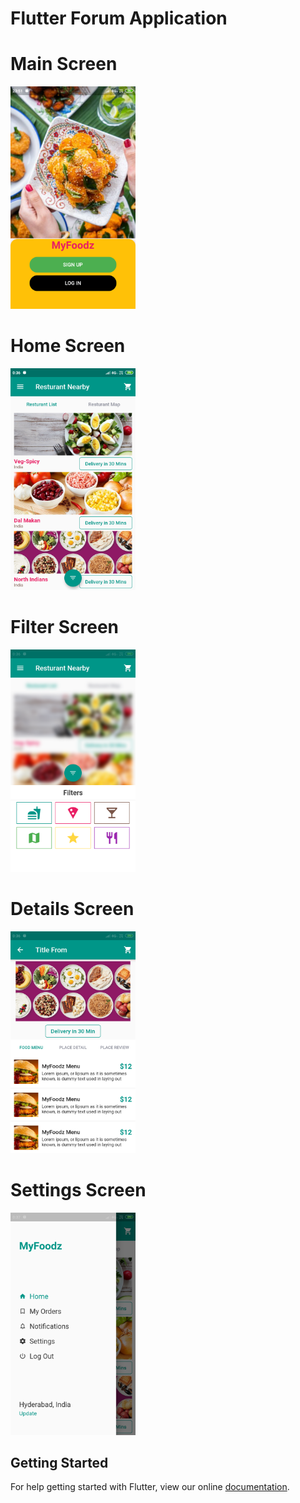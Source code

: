 # Flutter Forum Application



# Main Screen
<img src="lib/images/food-1.png" width="200"/>

# Home Screen
<img src="lib\images\food-2.png" width="200"/>

# Filter Screen
<img src="lib\images\food-3.png" width="200"/>

# Details Screen
<img src="lib\images\food-4.png" width="200"/>

# Settings Screen
<img src="lib\images\food-5.png" width="200"/>

## Getting Started

For help getting started with Flutter, view our online
[documentation](https://flutter.io/).
